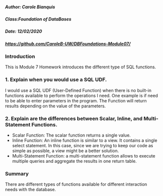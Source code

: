 
##### Author: Carole Bianquis
##### Class:Foundation of DataBases
##### Date: 12/02/2020
##### https://github.com/CaroleB-UW/DBFoundations-Module07/


### Introduction
This is Module 7 Homework introduces the different type of SQL functions.

### 1.	Explain when you would use a SQL UDF.
I would use a SQL UDF (User-Defined Function) when there is no built-in functions available to perform the operations I need. One example is if need to be able to enter parameters in the program. The Function will return results depending on the value of the parameters. 

### 2. Explain are the differences between Scalar, Inline, and Multi-Statement Functions.
- Scalar Function: The scalar function returns a single value. 
-	Inline Function: An inline function is similar to a view. It contains a single select statement. In this case, since we are trying to keep our code as simple as possible, a view might be a better solution.
-	Multi-Statement Function: a multi-statement function allows to execute multiple queries and aggregate the results in one return table. 

### Summary
There are different types of functions available for different interaction needs with the database. 

